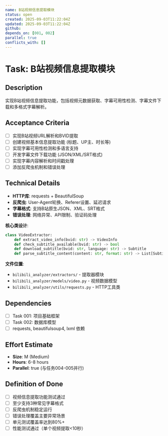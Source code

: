 ```yaml
---
name: B站视频信息提取模块
status: open
created: 2025-09-03T11:22:04Z
updated: 2025-09-03T11:22:04Z
github: 
depends_on: [001, 002]
parallel: true
conflicts_with: []
---
```


# Task: B站视频信息提取模块

## Description
实现B站视频信息提取功能，包括视频元数据获取、字幕可用性检测、字幕文件下载和多格式字幕解析。

## Acceptance Criteria
- [ ] 实现B站视频URL解析和BVID提取
- [ ] 创建视频基本信息提取功能 (标题、UP主、时长等)
- [ ] 实现字幕可用性检测和多语言支持
- [ ] 开发字幕文件下载功能 (JSON/XML/SRT格式)
- [ ] 实现字幕内容解析和时间戳处理
- [ ] 添加反爬虫机制和错误处理

## Technical Details
- **HTTP库**: requests + BeautifulSoup
- **反爬虫**: User-Agent轮换、Referer设置、延迟请求
- **字幕格式**: 支持B站原生JSON、XML、SRT格式
- **错误处理**: 网络异常、API限制、验证码处理

**核心类设计**:
```python
class VideoExtractor:
    def extract_video_info(bvid: str) -> VideoInfo
    def check_subtitle_available(bvid: str) -> bool
    def download_subtitle(bvid: str, language: str) -> Subtitle
    def parse_subtitle_content(content: str, format: str) -> List[SubtitleLine]
```

**文件位置**:
- `bilibili_analyzer/extractors/` - 提取器模块
- `bilibili_analyzer/models/video.py` - 视频数据模型
- `bilibili_analyzer/utils/requests.py` - HTTP工具类

## Dependencies
- [ ] Task 001: 项目基础框架
- [ ] Task 002: 数据库模型
- [ ] requests, beautifulsoup4, lxml 依赖

## Effort Estimate
- **Size**: M (Medium)
- **Hours**: 6-8 hours
- **Parallel**: true (与任务004-005并行)

## Definition of Done
- [ ] 视频信息提取功能测试通过
- [ ] 至少支持3种常见字幕格式
- [ ] 反爬虫机制稳定运行
- [ ] 错误处理覆盖主要异常场景
- [ ] 单元测试覆盖率达到80%+
- [ ] 性能测试通过（单个视频提取<10秒）
